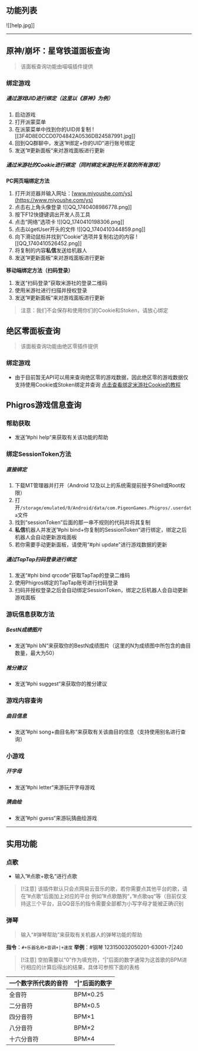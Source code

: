 ## 功能列表
![[help.jpg]]

---
## 原神/崩坏：星穹铁道面板查询

> 该面板查询功能由喵喵插件提供

### 绑定游戏
##### 通过游戏UID进行绑定（这里以《原神》为例）

1. 启动游戏
2. 打开派蒙菜单
3. 在派蒙菜单中找到你的UID并复制
![[3F4D8E0CCD0704842A0536DB24587991.jpg]]
4. 回到QQ群聊中，发送”#绑定+你的UID“进行账号绑定
5. 发送”#更新面板“来对游戏面板进行更新

##### 通过米游社的Cookie进行绑定（同时绑定米游社所关联的所有游戏）

**PC网页端绑定方法**
1. 打开浏览器并输入网址：[www.miyoushe.com/ys](https://www.miyoushe.com/ys)
2. 点击右上角头像登录
![[QQ_1740408986778.png]]
3. 按下F12快捷键调出开发人员工具
4. 点击“网络”选项卡
![[QQ_1740410198306.png]]
5. 点击以getUser开头的文件
![[QQ_1740410344859.png]]
6. 向下滑动鼠标并找到“Cookie”选项并复制右边的内容
![[QQ_1740410526452.png]]
7. 将复制的内容**私信**发送给机器人
8. 发送”#更新面板“来对游戏面板进行更新

**移动端绑定方法（扫码登录）**
1. 发送“扫码登录”获取米游社的登录二维码
2. 使用米游社进行扫描并授权登录
3. 发送”#更新面板“来对游戏面板进行更新

> 注意：我们不会保存和使用你们的Cookie和Stoken，请放心绑定

## 绝区零面板查询

> 该面板查询功能由绝区零插件提供

### 绑定游戏

- 由于目前暂无API可以用来查询绝区零的游戏数据，因此绝区零的游戏数据仅支持使用Cookie或Stoken绑定并查询
[点击查看绑定米游社Cookie的教程](#通过米游社的Cookie进行绑定（同时绑定米游社所关联的所有游戏）)
## Phigros游戏信息查询
### 帮助获取

- 发送”#phi help“来获取有关该功能的帮助
### 绑定SessionToken方法
##### 直接绑定

1. 下载MT管理器并打开（Android 12及以上的系统需提前授予Shell或Root权限）
2. 打开`/storage/emulated/0/Android/data/com.PigeonGames.Phigros/.userdata`文件
3. 找到“sessionToken”后面的那一串不规则的代码并将其复制
4. **私信**机器人并发送”#phi bind+你复制的SessionToken“进行绑定，绑定之后机器人会自动更新游戏面板
5. 若你需要手动更新面板，请使用“#phi update”进行游戏数据的更新
##### 通过TapTap扫码登录进行绑定

1. 发送“#phi bind qrcode”获取TapTap的登录二维码
2. 使用Phigros绑定的TapTap账号进行扫码登录
3. 扫码并授权登录之后会自动绑定SessionToken，绑定之后机器人会自动更新游戏面板
### 游玩信息获取方法
##### BestN成绩图片

- 发送”#phi bN“来获取你的BestN成绩图片（这里的N为成绩图中所包含的曲目数量，最大为50）
##### 推分建议

- 发送”#phi suggest“来获取你的推分建议
### 游戏内容查询
##### 曲目信息

- 发送”#phi song+曲目名称“来获取有关该曲目的信息（支持使用别名进行查询）
### 小游戏
##### 开字母

- 发送”#phi letter“来游玩开字母游戏
##### 猜曲绘

- 发送”#phi guess“来游玩猜曲绘游戏
---
## 实用功能
### 点歌

- 输入”#点歌+歌名“进行点歌


> [!注意]
该插件默认只会点网易云音乐的歌，若你需要点其他平台的歌，请在”#点歌“后面加上对应的平台
例如”#点歌酷狗“，”#点歌qq“等（目前仅支持这三个平台，且QQ音乐的指令需要全部都为小写字母才能被正确识别

### 弹琴

> 输入“#弹琴帮助”来获取有关机器人的弹琴功能的帮助

**指令**：`#+乐器名称+音调+|+速度`
**举例**：#钢琴 123150032050201-63001-7|240
>[!注意]
空拍需要以“0”作为填充符，“|”后面的数字通常为这首歌的BPM进行相应的计算后得出的结果，具体可参照下面的表格


| 一个数字所代表的音符 | “\|”后面的数字 |
| ---------- | --------- |
| 全音符        | BPM×0.25  |
| 二分音符       | BPM×0.5   |
| 四分音符       | BPM×1     |
| 八分音符       | BPM×2     |
| 十六分音符      | BPM×4     |

